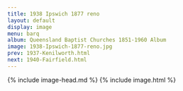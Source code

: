 ```yaml
---
title: 1938 Ipswich 1877 reno
layout: default
display: image
menu: barq
album: Queensland Baptist Churches 1851-1960 Album
image: 1938-Ipswich-1877-reno.jpg
prev: 1937-Kenilworth.html
next: 1940-Fairfield.html
---
```

{% include image-head.md %}
{% include image.html %}